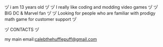 ツ゚ i am 13 years old ツ゚
ツ゚ I really like coding and modding video games ツ゚
ツ゚ BIG DC & Marvel fan ツ゚
ツ゚ Looking for people who are familiar with prodigy math game for customer support ツ゚

ツ゚ CONTACTS ツ゚

my main email:calebthehufflepuff@gmail.com
